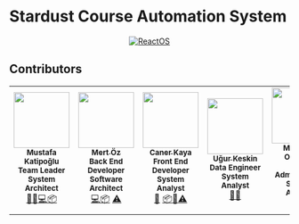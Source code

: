 # Stardust Course Automation System

<p align=center>
  <a href="https://www.youtube.com/watch?v=w0X34EzY5jU">
    <img alt="ReactOS" src="https://github.com/cnrkaya/Stardust_Course_Automation/blob/master/logo.png?raw=true">
  </a>
</p>


## Contributors

<table>
  <tr>
    <td align="center"><a href="https://github.com/katipogluMustafa"><img src="https://avatars2.githubusercontent.com/u/25406684?s=460&u=0b01b9e411961b577bbc657fec39e89cd703266d&v=4" width="100px;" alt=""/><br /><sub><b>Mustafa Katipoğlu</b></sub></a><br /><sub><b>Team Leader</b></br><b>System Architect</b></sub></a><br /><a href="#" title="Management">👀</a><a href="#" title="Scheduling">📆</a><a href="#" title="Back End">💻</a><a href="#" title="Android">📦</a></td>
    <td align="center"><a href="https://github.com/osemrt"><img src="https://avatars2.githubusercontent.com/u/36868479?s=460&u=6f78d7cfb67eba640998a207b51dadc70e773b06&v=4" width="100px;" alt=""/><br /><sub><b>Mert Öz</b></sub></a><br /><sub><b>Back End Developer</b></br><b>Software Architect</b></sub></a><br /><a href="#" title="Back End">💻</a><a href="#" title="Android">📦</a> <a href="#" title="Tester">⚠️</a></td>
    <td align="center"><a href="https://github.com/cnrkaya"><img src="https://avatars1.githubusercontent.com/u/40039710?s=460&u=e07a9056ea36c829684eda4c2492b2125269da96&v=4" width="100px;" alt=""/><br /><sub><b>Caner Kaya</b></sub></a><br /><sub><b>Front End Developer</b></br><b>System Analyst</b></sub></a><br /><a href="#" title="Design">🎨</a> <a href="#" title="Android">📦</a><a href="#" title="Analyst">📖</a><a href="#" title="Tester">⚠️</a></td>       
    <td align="center"><a href="https://github.com/DevMilk"><img src="https://avatars3.githubusercontent.com/u/41523809?s=460&u=ff6d113c28d60471230515b321516aaaed7e1752&v=4" width="100px;" alt=""/><br /><sub><b>Uğur Keskin</b></sub></a><br /><sub><b>Data Engineer</b></br><b>System Analyst</b></sub></a><br /><a href="#" title="Data Generation">🔣</a><a href="#" title="Analyst">📖</a></td>
    <td align="center"><a href="https://github.com/s-ioh"><img src="https://avatars1.githubusercontent.com/u/64209353?s=460&v=4" width="100px;" alt=""/><br /><sub><b>M.Serdar Ormancı</b></sub></a><br /><sub><b>DB Administrator</b></br><b>System Analyst</b></sub></a><br /><a href="#" title="DB Admin">💻</a><a href="#" title="Analyst">📖</a> </td>    
  </tr>
</table>

